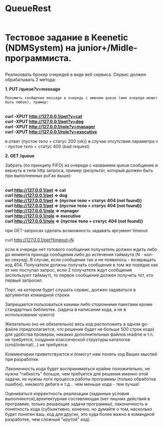 # QueueRest<b><p><br>Тестовое задание в Keenetic (NDMSystem) на junior+/Midle- программиста.</p></b>

Реализовать брокер очередей в виде веб сервиса. Сервис должен обрабатывать 2 метода:

<b>1. PUT /queue?v=message</b>

    Положить сообщение message в очередь с именем queue (имя очереди может
    быть любое), пример:

<b><br>curl -XPUT http://127.0.0.1/pet?v=cat</b>
<b><br>curl -XPUT http://127.0.0.1/pet?v=dog</b>
<b><br>curl -XPUT http://127.0.0.1/role?v=manager</b>
<b><br>curl -XPUT http://127.0.0.1/role?v=executive</b>


в ответ {пустое тело + статус 200 (ok)}
в случае отсутствия параметра v - пустое тело + статус 400 (bad request)

<b>2. GET /queue</b>

Забрать (по принципу FIFO) из очереди с названием queue сообщение и вернуть в теле http запроса, пример (результат, который должен быть при выполненных put’ах выше):

<b><br>curl http://127.0.0.1/pet => cat</b>
<b><br>curl http://127.0.0.1/pet => dog</b>
<b><br>curl http://127.0.0.1/pet => {пустое тело + статус 404 (not found)}</b>
<b><br>curl http://127.0.0.1/pet => {пустое тело + статус 404 (not found)}</b>
<b><br>curl http://127.0.0.1/role => manager</b>
<b><br>curl http://127.0.0.1/role => executive</b>
<b><br>curl http://127.0.0.1/role => {пустое тело + статус 404 (not found)}</b>

при GET-запросах сделать возможность задавать аргумент timeout

curl http://127.0.0.1/pet?timeout=N

если в очереди нет готового сообщения получатель должен ждать либо до момента прихода сообщения либо до истечения таймаута (N - кол-во секунд). В случае, если сообщение так и не появилось - возвращать код 404. Получатели должны получать сообщения в том же порядке как от них поступал запрос, если 2 получателя ждут сообщения (используют таймаут), то первое сообщение должен получить тот, кто первый запросил.

Порт, на котором будет слушать сервис, должен задаваться в аргументах командной строки.

Запрещается пользоваться какими либо сторонними пакетами кроме стандартных библиотек. (задача в написании кода, а не в использовании чужого)

Желательно (но не обязательно) весь код расположить в одном go-файле (предполагается, что решение будет не больше 500 строк кода) для удобства проверки, никаких дополнительных файлов readme и т.п. не требуется, создание классической структуры каталогов (cmd/internal/...) не требуется.

Комментарии приветствуются и помогут нам понять ход Ваших мыслей при разработке.

Лаконичность кода будет восприниматься крайне положительно, не нужна "гибкость" больше, чем требуется для решения именно этой задачи, не нужны логи процесса работы программы (только обработка ошибок), никакого дебага и т.д... чем меньше кода - тем лучше!

Оцениваться корректность реализации (заданные условия выполняются),архитектурная составляющая (нет лишних действий в программе, только
решающие задачи программы), лаконичность и понятность кода (субъективно, конечно, но думайте о том, насколько будет понятен ваш. код для других, это куда более важно в командной разработке, чем сложный "крутой" код).
